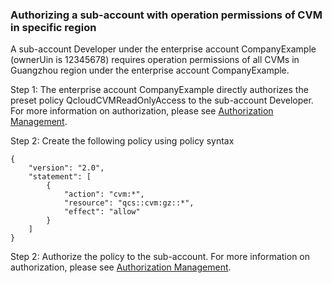 ### Authorizing a sub-account with operation permissions of CVM in specific region

A sub-account Developer under the enterprise account CompanyExample (ownerUin is 12345678) requires operation permissions of all CVMs in Guangzhou region under the enterprise account CompanyExample.

Step 1: The enterprise account CompanyExample directly authorizes the preset policy QcloudCVMReadOnlyAccess to the sub-account Developer. For more information on authorization, please see [Authorization Management](https://intl.cloud.tencent.com/document/product/598/10602).

Step 2: Create the following policy using policy syntax
```
{
    "version": "2.0",
    "statement": [
        {
            "action": "cvm:*",
            "resource": "qcs::cvm:gz::*",
            "effect": "allow"
        }
    ]
}
```

Step 2: Authorize the policy to the sub-account. For more information on authorization, please see [Authorization Management](https://intl.cloud.tencent.com/document/product/598/10602).

